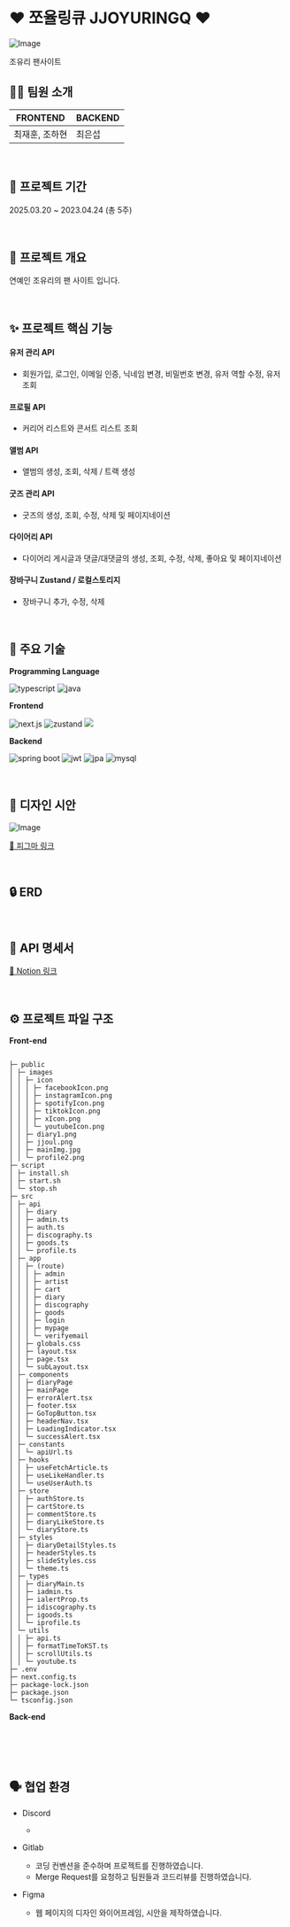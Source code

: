 # ❤ 쪼율링큐 JJOYURINGQ ❤

![Image](https://github.com/user-attachments/assets/5da9f8e8-a375-4534-bafb-cd4201162cb4)

조유리 팬사이트

## 👨‍💻 팀원 소개

| FRONTEND       | BACKEND |
| -------------- | ------- |
| 최재훈, 조하현 | 최은섭  |

<br>

## 📅 프로젝트 기간

2025.03.20 ~ 2023.04.24 (총 5주)

<br>

## 🌟 프로젝트 개요

연예인 조유리의 팬 사이트 입니다.

<br>

## ✨ 프로젝트 핵심 기능

#### 유저 관리 API

- 회원가입, 로그인, 이메일 인증, 닉네임 변경, 비밀번호 변경, 유저 역할 수정, 유저 조회

#### 프로필 API

- 커리어 리스트와 콘서트 리스트 조회

#### 앨범 API

- 앨범의 생성, 조회, 삭제 / 트랙 생성

#### 굿즈 관리 API

- 굿즈의 생성, 조회, 수정, 삭제 및 페이지네이션

#### 다이어리 API

- 다이어리 게시글과 댓글/대댓글의 생성, 조회, 수정, 삭제, 좋아요 및 페이지네이션

#### 장바구니 Zustand / 로컬스토리지

- 장바구니 추가, 수정, 삭제

<br>

## 🔨 주요 기술

**Programming Language**

<img  alt="typescript" src="https://img.shields.io/badge/typescript-3178C6?style=for-the-badge&logo=typescript&logoColor=black"> <img  alt="java" src="https://img.shields.io/badge/java-green?style=for-the-badge&logo=java&logoColor=black">

**Frontend**

<img alt="next.js" src="https://img.shields.io/badge/next.js-000000?style=for-the-badge&logo=nextdotjs&logoColor=black"> <img alt="zustand" src="https://img.shields.io/badge/zustand-ffffff?style=for-the-badge&logo=zustand&logoColor=white"> <img  src="https://img.shields.io/badge/axios-5A29E4?style=for-the-badge&logo=axios&logoColor=white">

**Backend**

<img alt="spring boot" src="https://img.shields.io/badge/springboot-6DB33F?style=for-the-badge&logo=spring&logoColor=white"> <img alt="jwt" src="https://img.shields.io/badge/jwt-FF9900?style=for-the-badge&logo=jwt&logoColor=white"> <img  alt="jpa" src="https://img.shields.io/badge/jpa-569A31?style=for-the-badge&logo=jpa&logoColor=white"> <img  alt="mysql" src="https://img.shields.io/badge/mysql-4479A1?style=for-the-badge&logo=mysql&logoColor=white">

<br>

## 💄 디자인 시안

![Image](https://github.com/user-attachments/assets/4d27882b-0187-4a71-a586-c3fff9c89e94)

[🔗 피그마 링크](https://www.figma.com/design/zVrrcqACtcAJARs9xpiGqu/%E3%85%86%E3%84%B7%E3%85%8A?node-id=0-1&p=f&t=dQLguBhm3RIdrKr3-0)

<br>

## 🔒 ERD

<br>

## 📄 API 명세서

[🔗 Notion 링크](https://www.notion.so/1d20fce129b6805395dec0ce6d87bc84?v=1d20fce129b681108d6d000ca150ec60&pvs=4)

<br>

## ⚙️ 프로젝트 파일 구조

**Front-end**

```

├─ public
│ ├─ images
│ │ ├─ icon
│ │ │ ├─ facebookIcon.png
│ │ │ ├─ instagramIcon.png
│ │ │ ├─ spotifyIcon.png
│ │ │ ├─ tiktokIcon.png
│ │ │ ├─ xIcon.png
│ │ │ └─ youtubeIcon.png
│ │ ├─ diary1.png
│ │ ├─ jjoul.png
│ │ ├─ mainImg.jpg
│ │ └─ profile2.png
├─ script
│ ├─ install.sh
│ ├─ start.sh
│ └─ stop.sh
├─ src
│ ├─ api
│ │ ├─ diary
│ │ ├─ admin.ts
│ │ ├─ auth.ts
│ │ ├─ discography.ts
│ │ ├─ goods.ts
│ │ └─ profile.ts
│ ├─ app
│ │ ├─ (route)
│ │ │ ├─ admin
│ │ │ ├─ artist
│ │ │ ├─ cart
│ │ │ ├─ diary
│ │ │ ├─ discography
│ │ │ ├─ goods
│ │ │ ├─ login
│ │ │ ├─ mypage
│ │ │ └─ verifyemail
│ │ ├─ globals.css
│ │ ├─ layout.tsx
│ │ ├─ page.tsx
│ │ └─ subLayout.tsx
│ ├─ components
│ │ ├─ diaryPage
│ │ ├─ mainPage
│ │ ├─ errorAlert.tsx
│ │ ├─ footer.tsx
│ │ ├─ GoTopButton.tsx
│ │ ├─ headerNav.tsx
│ │ ├─ LoadingIndicator.tsx
│ │ └─ successAlert.tsx
│ ├─ constants
│ │ └─ apiUrl.ts
│ ├─ hooks
│ │ ├─ useFetchArticle.ts
│ │ ├─ useLikeHandler.ts
│ │ └─ useUserAuth.ts
│ ├─ store
│ │ ├─ authStore.ts
│ │ ├─ cartStore.ts
│ │ ├─ commentStore.ts
│ │ ├─ diaryLikeStore.ts
│ │ └─ diaryStore.ts
│ ├─ styles
│ │ ├─ diaryDetailStyles.ts
│ │ ├─ headerStyles.ts
│ │ ├─ slideStyles.css
│ │ └─ theme.ts
│ ├─ types
│ │ ├─ diaryMain.ts
│ │ ├─ iadmin.ts
│ │ ├─ ialertProp.ts
│ │ ├─ idiscography.ts
│ │ ├─ igoods.ts
│ │ └─ iprofile.ts
│ └─ utils
│ │ ├─ api.ts
│ │ ├─ formatTimeToKST.ts
│ │ ├─ scrollUtils.ts
│ │ └─ youtube.ts
├─ .env
├─ next.config.ts
├─ package-lock.json
├─ package.json
└─ tsconfig.json

```

**Back-end**

```



```

<br>

## 🗣 협업 환경

- Discord

  -

- Gitlab

  - 코딩 컨벤션을 준수하며 프로젝트를 진행하였습니다.
  - Merge Request를 요청하고 팀원들과 코드리뷰를 진행하였습니다.

- Figma
  - 웹 페이지의 디자인 와이어프레임, 시안을 제작하였습니다.
